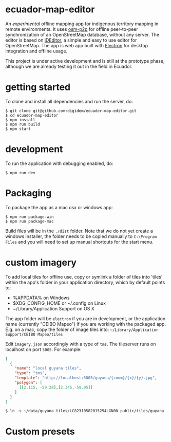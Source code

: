 # ecuador-map-editor

An _experimental_ offline mapping app for indigenous territory mapping in remote environments. It uses [osm-p2p](https://github.com/digidem/osm-p2p-db) for offline peer-to-peer synchronization of an OpenStreetMap database, without any server. The editor is based on [iDEditor](https://github.com/openstreetmap/iD/), a simple and easy to use editor for OpenStreetMap. The app is web app built with [Electron](http://electron.atom.io) for desktop integration and offline usage.

This project is under active development and is still at the prototype phase, although we are already testing it out in the field in Ecuador.

# getting started

To clone and install all dependencies and run the server, do:

```
$ git clone git@github.com:digidem/ecuador-map-editor.git
$ cd ecuador-map-editor
$ npm install
$ npm run build
$ npm start
```

# development

To run the application with debugging enabled, do:

```
$ npm run dev
```

# Packaging

To package the app as a mac osx or windows app:

```
$ npm run package-win
$ npm run package-mac
```

Build files will be in the `./dist` folder. Note that we do not yet create a windows installer, the folder needs to be copied manually to `C:\Program Files` and you will need to set up manual shortcuts for the start menu.

# custom imagery

To add local tiles for offline use, copy or symlink a folder of tiles into 'tiles' within the app's folder in your application directory, which by default points to:

- %APPDATA% on Windows
- $XDG_CONFIG_HOME or ~/.config on Linux
- ~/Library/Application Support on OS X

The app folder will be `electron` if you are in development, or the application name (currently "CEIBO Mapeo") if you are working with the packaged app. E.g. on a mac, copy the folder of image tiles into: `~/Library/Application Support/CEIBO Mapeo/tiles`

Edit `imagery.json` accordingly with a type of `tms`. The tileserver runs on localhost on port `5005`. For example:

``` json
[
  {
    "name": "local guyana tiles",
    "type": "tms",
    "template": "http://localhost:5005/guyana/{zoom}/{x}/{y}.jpg",
    "polygon": [
      [[2.115, -59.28],[2.345,-59.05]]
    ]
  }
]
```

```
$ ln -s ~/data/guyana_tiles/LC82310582015254LGN00 public/tiles/guyana
```

# Custom presets
